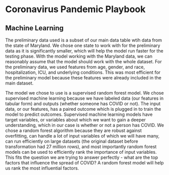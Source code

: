 # Coronavirus Pandemic Playbook

## Machine Learning

The preliminary data used is a subset of our main data table wtih data from the state of Maryland. We chose one state to work with for the preliminary data as it is significantly smaller, which will help the model run faster for the testing phase. With the model working with the Maryland data, we can reasonably assume that the model should work with the whole dataset. For the preliminary data, we used features from age, gender, and race, hospitalization, ICU, and underlying conditions. This was most efficient for the preliminary model because these features were already included in the main dataset. 

The model we chose to use is a supervised random forest model. We chose supervised machine learning because we have labeled data (our features in tabular form) and outputs (whether someone has COVID or not). The input data, or our features, has a paired outcome which is plugged in to train the model to predict outcomes. Supervised machine learning models have target variables, or variables about which we want to gain a deeper understanding, which in our case is whether or not a person has COVID. We chose a random forest algorithm because they are robust against overfitting, can handle a lot of input variables of which we will have many, can run efficiently on large datasets (the original dataset before transformation had 27 million rows), and most importantly random forest models can be used to efficiently rank the importance of input variables. This fits the question we are trying to answer perfectly - what are the top factors that influence the spread of COVID? A random forest model will help us rank the most influential factors.
